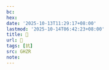 ```yaml
---
bc:
hex:
date: '2025-10-13T11:29:17+08:00'
lastmod: '2025-10-14T06:42:23+08:00'
title: 󰠵
url: 󰠵
tags: [抗]
src: GHZR
note:
---
```

